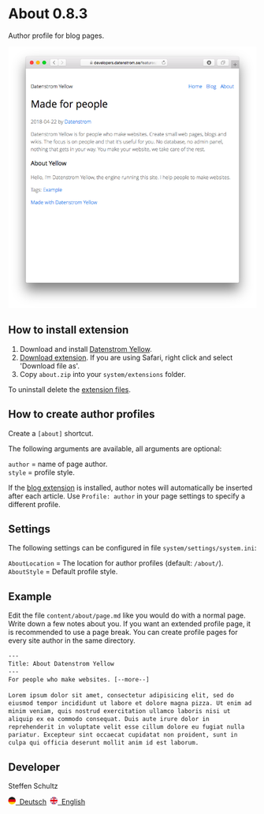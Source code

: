 About 0.8.3
===========
Author profile for blog pages. 

<p align="center"><img src="about-screenshot.png?raw=true" alt="Screenshot"></p>

## How to install extension

1. Download and install [Datenstrom Yellow](https://github.com/datenstrom/yellow/).
2. [Download extension](https://github.com/schulle4u/yellow-extensions-schulle4u/raw/master/zip/about.zip). If you are using Safari, right click and select 'Download file as'.
3. Copy `about.zip` into your `system/extensions` folder.

To uninstall delete the [extension files](extension.ini).

## How to create author profiles

Create a `[about]` shortcut. 

The following arguments are available, all arguments are optional:

`author` = name of page author.   
`style` = profile style. 

If the [blog extension](https://github.com/datenstrom/yellow-extensions/tree/master/features/blog) is installed, author notes will automatically be inserted after each article. Use `Profile: author` in your page settings to specify a different profile. 

## Settings

The following settings can be configured in file `system/settings/system.ini`:

`AboutLocation` = The location for author profiles (default: `/about/`).   
`AboutStyle` = Default profile style. 

## Example

Edit the file `content/about/page.md` like you would do with a normal page. Write down a few notes about you. If you want an extended profile page, it is recommended to use a page break. You can create profile pages for every site author in the same directory. 

```
---
Title: About Datenstrom Yellow
---
For people who make websites. [--more--]

Lorem ipsum dolor sit amet, consectetur adipisicing elit, sed do eiusmod tempor incididunt ut labore et dolore magna pizza. Ut enim ad minim veniam, quis nostrud exercitation ullamco laboris nisi ut aliquip ex ea commodo consequat. Duis aute irure dolor in reprehenderit in voluptate velit esse cillum dolore eu fugiat nulla pariatur. Excepteur sint occaecat cupidatat non proident, sunt in culpa qui officia deserunt mollit anim id est laborum.
```

## Developer

Steffen Schultz

<p>
<a href="README-de.md"><img src="https://raw.githubusercontent.com/datenstrom/yellow-extensions/master/features/help/language-de.png" width="15" height="15" alt="Deutsch">&nbsp; Deutsch</a>&nbsp;
<a href="README.md"><img src="https://raw.githubusercontent.com/datenstrom/yellow-extensions/master/features/help/language-en.png" width="15" height="15" alt="English">&nbsp; English</a>&nbsp;
</p>
